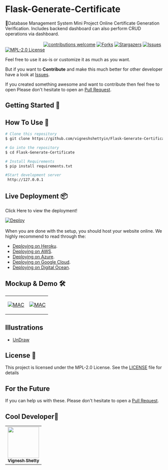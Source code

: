 # Flask-Generate-Certificate
🚀Database Management System Mini Project Online Certificate Generation Verification. Includes backend dashboard can also perform CRUD operations via dashboard.
<br><br>
&nbsp;&nbsp;&nbsp;&nbsp;&nbsp;&nbsp;&nbsp;&nbsp;&nbsp;&nbsp;&nbsp;&nbsp;&nbsp;&nbsp;&nbsp;&nbsp;&nbsp;&nbsp;&nbsp;&nbsp;&nbsp;&nbsp;&nbsp;&nbsp;&nbsp;&nbsp;&nbsp;&nbsp;&nbsp;&nbsp;
[![contributions welcome](https://img.shields.io/badge/contributions-welcome-brightgreen.svg?style=flat)](https://github.com/vigneshshettyin/Flask-Generate-Certificate/issues)
[![Forks](https://img.shields.io/github/forks/vigneshshettyin/Online-Certificate-Generation-Verification.svg?logo=github)](https://github.com/vigneshshettyin/Flask-Generate-Certificate/network/members)
[![Stargazers](https://img.shields.io/github/stars/vigneshshettyin/Flask-Generate-Certificate.svg?logo=github)](https://github.com/vigneshshettyin/Flask-Generate-Certificater/stargazers)
[![Issues](https://img.shields.io/github/issues/vigneshshettyin/Flask-Generate-Certificate.svg?logo=github)](https://github.com/vigneshshettyin/Flask-Generate-Certificate/issues)
[![MPL-2.0 License](https://img.shields.io/github/license/vigneshshettyin/Flask-Generate-Certificate.svg?style=flat-square)](https://github.com/vigneshshettyin/Flask-Generate-Certificate/blob/master/LICENSE)

Feel free to use it as-is or customize it as much as you want.

But if you want to **Contribute** and make this much better for other developer have a look at [Issues](https://github.com/vigneshshettyin/Flask-Generate-Certificate/issues).


If you created something awesome and want to contribute then feel free to open Please don't hesitate to open an [Pull Request](https://github.com/vigneshshettyin/Flask-Generate-Certificate/pulls).


## Getting Started 🚀

## How To Use 🔧

```bash
# Clone this repository
$ git clone https://github.com/vigneshshettyin/Flask-Generate-Certificate.git

# Go into the repository
$ cd Flask-Generate-Certificate

# Install Requirements
$ pip install requirements.txt

#Start development server
 http://127.0.0.1
```
## Live Deployment 📦 

Click Here to view the deployment!
 
[![Deploy](https://www.herokucdn.com/deploy/button.svg)](https://cgvcertify.herokuapp.com/)
<br>
<br>
When you are done with the setup, you should host your website online.
We highly recommend to read through the:<br>
- [Deploying on Heroku](https://stackabuse.com/deploying-a-flask-application-to-heroku/).<br>
- [Deploying on AWS](https://www.serverless.com/blog/flask-python-rest-api-serverless-lambda-dynamodb).<br>
- [Deploying on Azure](https://medium.com/@nikovrdoljak/deploy-your-flask-app-on-azure-in-3-easy-steps-b2fe388a589e).<br>
- [Deploying on Google Cloud](https://medium.com/@dmahugh_70618/deploying-a-flask-app-to-google-app-engine-faa883b5ffab).<br>
- [Deploying on Digital Ocean](https://www.digitalocean.com/community/tutorials/how-to-deploy-a-flask-app-using-gunicorn-to-app-platform).<br>

## Mockup & Demo 🛠️

<table><tr><td valign="top" width="50%">

[![MAC](http://img.youtube.com/vi/6ZH4bZP1RgE/0.jpg)](http://www.youtube.com/watch?v=6ZH4bZP1RgE "MAC MOCKUP")

</td><td valign="top" width="50%">

[![MAC](http://img.youtube.com/vi/Ys2iFw8Bypk/0.jpg)](http://www.youtube.com/watch?v=Ys2iFw8Bypk "MAC DEMO")

</td></tr></table>  


## Illustrations
- [UnDraw](https://undraw.co/illustrations)

## License 📄

This project is licensed under the MPL-2.0 License. See the [LICENSE](./LICENSE) file for details



## For the Future 
If you can help us with these. Please don't hesitate to open a [Pull Request](https://github.com/vigneshshettyin/Flask-Generate-Certificate/pulls).

## Cool Developer🚧

<table>
  <tr>
    <td align="center"><a href="https://www.linkedin.com/in/vigneshshettyin/"><img src="https://avatars.githubusercontent.com/u/77713888?s=460&u=28a461a4ae6826d8daa5074823b7753a0385e2fa&v=4" width="100px;" alt=""/><br /><sub><b>Vignesh Shetty</b></sub></a></td>
  </tr>
</table>




